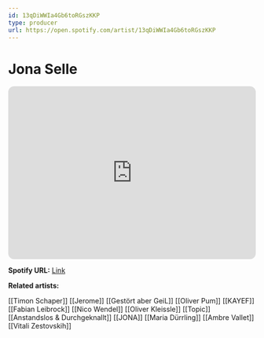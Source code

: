 ```yaml
---
id: 13qDiWWIa4Gb6toRGszKKP
type: producer
url: https://open.spotify.com/artist/13qDiWWIa4Gb6toRGszKKP
---
```

# Jona Selle

<iframe style="border-radius:12px" src="https://open.spotify.com/embed/artist/13qDiWWIa4Gb6toRGszKKP" width="100%" height="352" frameBorder="0" allowfullscreen="" allow="autoplay; clipboard-write; encrypted-media; fullscreen; picture-in-picture" loading="lazy"></iframe>

**Spotify URL:** [Link](https://open.spotify.com/artist/13qDiWWIa4Gb6toRGszKKP)

**Related artists:**

[[Timon Schaper]]
[[Jerome]]
[[Gestört aber GeiL]]
[[Oliver Pum]]
[[KAYEF]]
[[Fabian Leibrock]]
[[Nico Wendel]]
[[Oliver Kleissle]]
[[Topic]]
[[Anstandslos & Durchgeknallt]]
[[JONA]]
[[Maria Dürrling]]
[[Ambre Vallet]]
[[Vitali Zestovskih]]

